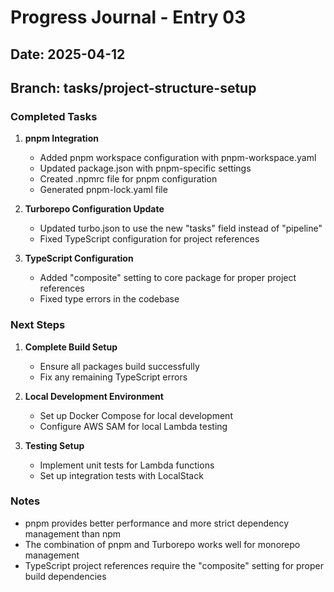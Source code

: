 # Progress Journal - Entry 03

## Date: 2025-04-12

## Branch: tasks/project-structure-setup

### Completed Tasks

1. **pnpm Integration**
   - Added pnpm workspace configuration with pnpm-workspace.yaml
   - Updated package.json with pnpm-specific settings
   - Created .npmrc file for pnpm configuration
   - Generated pnpm-lock.yaml file

2. **Turborepo Configuration Update**
   - Updated turbo.json to use the new "tasks" field instead of "pipeline"
   - Fixed TypeScript configuration for project references

3. **TypeScript Configuration**
   - Added "composite" setting to core package for proper project references
   - Fixed type errors in the codebase

### Next Steps

1. **Complete Build Setup**
   - Ensure all packages build successfully
   - Fix any remaining TypeScript errors

2. **Local Development Environment**
   - Set up Docker Compose for local development
   - Configure AWS SAM for local Lambda testing

3. **Testing Setup**
   - Implement unit tests for Lambda functions
   - Set up integration tests with LocalStack

### Notes

- pnpm provides better performance and more strict dependency management than npm
- The combination of pnpm and Turborepo works well for monorepo management
- TypeScript project references require the "composite" setting for proper build dependencies
